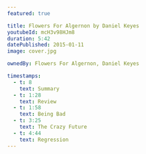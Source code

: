 ```yaml
---
featured: true

title: Flowers For Algernon by Daniel Keyes
youtubeId: mcH3v98HJm8
duration: 5:42
datePublished: 2015-01-11
image: cover.jpg

ownedBy: Flowers For Algernon, Daniel Keyes

timestamps:
  - t: 8
    text: Summary
  - t: 1:28
    text: Review
  - t: 1:58
    text: Being Bad
  - t: 3:25
    text: The Crazy Future
  - t: 4:44
    text: Regression
---
```

